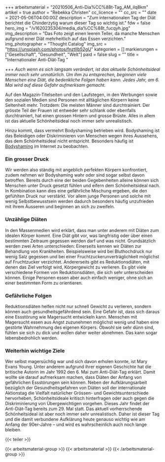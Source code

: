 +++
arbeitsmaterial = "20210506_Anti-Dia%CC%88t-Tag_AM_ilq8km"
artikel = true
author = "Rebekka Christen"
cc_licence = ""
cc_src = ""
date = 2021-05-06T04:00:00Z
description = "Zum internationalen Tag der Diät berichtet die Chinderzytig warum dieser Tag so wichtig ist."
fdw = false
hero_img = "/v1620235304/media_dia%CC%88t_fucqyh.jpg"
img_description = "Das Foto zeigt einen leeren Teller, da manche Menschen aufgrund einer Diät mehrheitlich auf das Essen verzichten."
img_photographer = "Thought Catalog"
img_src = "https://unsplash.com/photos/fnztlIb52gU"
kategorien = []
markierungen = ["Gesellschaft", "Gesundheit", "Welt"]
paid = false
slug = ""
title = "Internationaler Anti-Diät-Tag "

+++
_Auch wenn es sich langsam verändert, ist das aktuelle Schönheitsideal immer noch sehr unnatürlich. Um ihm zu entsprechen, beginnen viele Menschen eine Diät, die bedenkliche Folgen haben kann. Jedes Jahr, am 6. Mai wird auf diese Gefahr aufmerksam gemacht._

Auf den Magazin-Titelseiten und den Laufstegen, in den Werbungen sowie den sozialen Medien sind Personen mit alltäglichen Körpern keine Seltenheit mehr. Trotzdem: Die meisten Männer sind durchtrainiert. Der grösste Teil der Frauen ist entweder sehr schlank oder ebenfalls durchtrainiert, hat einen grossen Hintern und grosse Brüste. Alles in allem ist das aktuelle Schönheitsideal noch immer sehr unrealistisch.

Hinzu kommt, dass vermehrt Bodyshaming betrieben wird. Bodyshaming ist das Beleidigen oder Diskriminieren von Menschen wegen ihres Aussehens, das dem Schönheitsideal nicht entspricht. Besonders häufig ist [Bodyshaming](https://www.chinderzytig.ch/mein-korper-geht-euch-nichts-an/. "Bodyshaming") im Internet zu beobachten.

### Ein grosser Druck

Wir werden also ständig mit angeblich perfekten Körpern konfrontiert, zudem nehmen wir Bodyshaming wahr oder sind sogar selbst davon betroffen. Bereits durch eine der beiden Gegebenheiten alleine können sich Menschen unter Druck gesetzt fühlen und eifern dem Schönheitsideal nach. In Kombination kann dies eine gefährliche Mischung ergeben, die den gefühlten Druck nur verstärkt. Vor allem junge Personen und solche mit wenig Selbstbewusstsein werden dadurch besonders häufig unzufrieden mit ihrem Äusseren und beginnen an sich zu zweifeln.

### Unzählige Diäten

In den Massenmedien wird erklärt, dass man unter anderem mit Diäten zum idealen Körper kommt. Eine Diät gibt vor, was langfristig oder über einen bestimmten Zeitraum gegessen werden darf und was nicht. Grundsätzlich werden zwei Arten unterschieden: Einerseits kennen wir Diäten zur Behandlung von Krankheiten. Beispielsweise wird bei Bluthochdruck nur wenig Salz gegessen und bei einer Fruchtzuckerunverträglichkeit möglichst auf Fruchtzucker verzichtet. Andererseits gibt es Reduktionsdiäten, mit denen das Ziel verfolgt wird, Körpergewicht zu verlieren. Es gibt viele verschiedene Formen von Reduktionsdiäten, die sich sehr unterscheiden können. Einige Personen essen aber auch einfach weniger, ohne sich an einer bestimmten Form zu orientieren.

### Gefährliche Folgen

Reduktionsdiäten helfen nicht nur schnell Gewicht zu verlieren, sondern können auch gesundheitsgefährdend sein. Eine Gefahr ist, dass sich daraus eine Essstörung wie Magersucht entwickeln kann. Menschen mit Magersucht essen aus Angst zuzunehmen möglichst wenig und haben eine gestörte Wahrnehmung des eigenen Körpers. Obwohl sie sehr dünn sind, fühlen sie sich zu dick und wollen daher weiter abnehmen. Das kann sogar lebensbedrohlich werden.

### Weiterhin wichtige Ziele

Wer selbst magersüchtig war und sich davon erholen konnte, ist Mary Evans Young. Unter anderem aufgrund ihrer eigenen Geschichte hat die britische Autorin im Jahr 1992 den 6. Mai zum Anti-Diät-Tag erklärt. Damit wollte sie darauf aufmerksam machen, dass Diäten der Anfang von gefährlichen Essstörungen sein können. Neben der Aufklärungsarbeit bezüglich der Gesundheitsgefahren von Diäten soll der internationale Aktionstag die Vielfalt natürlicher Grössen- und Gewichtsunterschiede hervorheben, Schönheitsideale kritisch hinterfragen oder auch gegen die Diskriminierung von Übergewichtigen vorgehen. Dieses Jahr findet der Anti-Diät-Tag bereits zum 29. Mal statt. Das aktuell vorherrschende Schönheitsideal ist aber noch immer sehr unrealistisch. Daher ist dieser Tag und die damit verbundene Aufklärung heute genauso wichtig wie am Anfang der 90er-Jahre – und wird es wahrscheinlich auch noch lange bleiben.

{{< teiler >}}

{{< arbeitsmaterial-group >}}
{{< arbeitsmaterial >}}
{{< /arbeitsmaterial-group >}}
